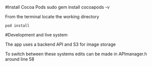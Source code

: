#Install Cocoa Pods
    sudo gem install cocoapods -v

From the terminal locate the working directory

    pod install


#Development and live system

The app uses a backend API and S3 for image storage

To switch between these systems edits can be made in APImanager.h around line 58

